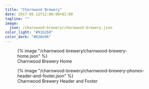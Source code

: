 ```yaml
---
title: "Charnwood Brewery"
date: 2017-05-12T12:00:00+01:00
tagline: ""
image:
  json: /charnwood-brewery/charnwood-brewery.json
color_light: "#91b2b8"
color_dark: "#628e96"
---
```


<figure>
  <div class="c-image-background u-rounded">
    {% image "/charnwood-brewery/charnwood-brewery-home.json" %}
  </div>
  <figcaption>
    Charnwood Brewery Home
  </figcaption>
</figure>

<figure>
  <div class="c-image-background u-rounded">
    {% image "/charnwood-brewery/charnwood-brewery-phones-header-and-footer.json" %}
  </div>
  <figcaption>
    Charnwood Brewery Header and Footer
  </figcaption>
</figure>
